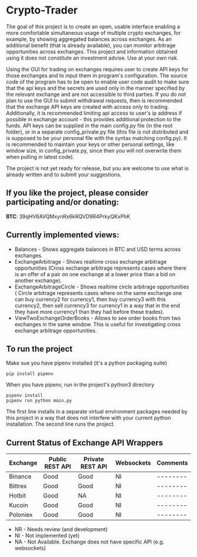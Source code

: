 # Crypto-Trader

The goal of this project is to create an open, usable interface enabling a more
comfortable simultaneous usage of multiple crypto exchanges, for example, by
showing aggregated balances across exchanges. As an additional benefit (that is
already available), you can monitor arbitrage opportunities across exchanges.
This project and information obtained using it does not constitute an investment
advise. Use at your own risk.

Using the GUI for trading on exchanges requires user to create API keys for
those exchanges and to input them in program's configuration. The source code of
the program has to be open to enable user code audit to make sure that the api
keys and the secrets are used only in the manner specified by the relevant
exchange and are not accessible to third parties. If you do not plan to use the
GUI to submit withdrawal requests, then is recommended that the exchange API
keys are created with access only to trading. Additionally, it is recommended
limiting api access to user's ip address if possible in exchange account - this
provides additional protection to the funds. API keys can be supplied in the
main config.py file (in the root folder), or in a separate config_private.py
file (this file is not distributed and is supposed to be your personal file with
the syntax matching config.py). It is recommended to maintain your keys or other
personal settings, like window size, in config_private.py, since then you will
not overwrite them when pulling in latest code).

The project is not yet ready for release, but you are welcome to use what is
already written and to submit your suggestions.

## If you like the project, please consider participating and/or donating:

**BTC**: 39qHV6AVQMxynRx6kRQVD9R4PrkyQKxPhK

## Currently implemented views:
- Balances - Shows aggregate balances in BTC and USD terms across exchanges.
- ExchangeArbitrage - Shows realtime cross exchange arbitrage opportunities
    (Cross exchange arbitrage represents cases where there is an offer of a pair
    on one exchange at a lower price than a bid on another exchange).
- ExchangeArbitrageCircle - Shows realtime circle arbitrage opportunities (
    Circle arbitrage represents cases where on the same exchange one can
    buy currency2 for currency1, then buy currency3 with this
    currency2, then sell currency3 for currency1 in a way that in the end they
    have more currency1 than they had before these trades).
- ViewTwoExchangeOrderBooks - Allows to see order books from two exchanges in
    the same window. This is useful for investigating cross exchange arbitrage
    opportunities.

## To run the project
Make sue you have pipenv installed (it's a python packaging suite)
```
pip install pipenv
```

When you have pipenv, run in the project's python3 directory
```
pipenv install
pipenv run python main.py
```

The first line installs in a separate virtual environment packages needed by
this project in a way that does not interfere with your current python
installation. The second line runs the project.

## Current Status of Exchange API Wrappers

| Exchange | Public REST API | Private REST API | Websockets | Comments |
| -------- | --------------- | ---------------- | ---------- | -------- |
| Binance  | Good            | Good             | NI         | -------- |
| Bittrex  | Good            | Good             | NI         | -------- |
| Hotbit   | Good            | NA               | NI         | -------- |
| Kucoin   | Good            | Good             | NI         | -------- |
| Poloniex | Good            | Good             | NI         | -------- |

- NR - Needs review (and development)
- NI - Not implemented (yet)
- NA - Not Available. Exchange does not have specific API (e.g. websockets)

